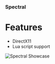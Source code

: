 ### Spectral
# Features
* DirectX11
* Lua script support
  



![Spectral Showcase](https://github.com/user-attachments/assets/cb6338bd-417c-4063-ae65-905d2bbc4648)
